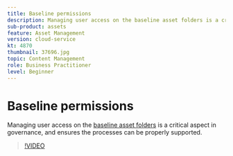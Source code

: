```yaml
---
title: Baseline permissions
description: Managing user access on the baseline asset folders is a critical aspect in governance, and ensures the processes can be properly supported.
sub-product: assets
feature: Asset Management
version: cloud-service
kt: 4870
thumbnail: 37696.jpg
topic: Content Management
role: Business Practitioner
level: Beginner
---
```


# Baseline permissions

Managing user access on the [baseline asset folders](./baseline-folders.md) is a critical aspect in governance, and ensures the processes can be properly supported.

>[!VIDEO](https://video.tv.adobe.com/v/37696/?quality=12&learn=on&hidetitle=true)
